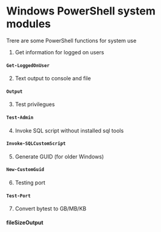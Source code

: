 # Windows PowerShell system modules
Trere are some PowerShell functions for system use
1. Get information for logged on users
#### `Get-LoggedOnUser`
2. Text output to console and file
#### `Output`
3. Test privilegues
#### `Test-Admin`
4. Invoke SQL script without installed sql tools
#### `Invoke-SQLCustomScript`
5. Generate GUID (for older Windows)
#### `New-CustomGuid`
6. Testing port
#### `Test-Port`
7. Convert bytest to GB/MB/KB
#### fileSizeOutput